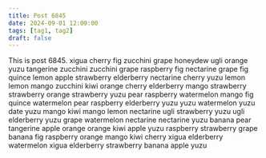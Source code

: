 ```yaml
---
title: Post 6845
date: 2024-09-01 12:00:00
tags: [tag1, tag2]
draft: false
---
```

This is post 6845.
xigua
cherry
fig
zucchini
grape
honeydew
ugli
orange
yuzu
tangerine
zucchini
zucchini
grape
raspberry
fig
nectarine
grape
fig
quince
lemon
apple
strawberry
elderberry
nectarine
cherry
yuzu
lemon
lemon
mango
zucchini
kiwi
orange
cherry
elderberry
mango
strawberry
strawberry
orange
strawberry
yuzu
pear
raspberry
watermelon
mango
fig
quince
watermelon
pear
raspberry
elderberry
yuzu
yuzu
watermelon
yuzu
date
yuzu
mango
kiwi
mango
lemon
nectarine
ugli
strawberry
yuzu
ugli
elderberry
yuzu
grape
watermelon
nectarine
nectarine
yuzu
banana
pear
tangerine
apple
orange
orange
kiwi
apple
yuzu
raspberry
strawberry
grape
banana
fig
raspberry
orange
mango
kiwi
cherry
xigua
elderberry
watermelon
xigua
elderberry
strawberry
banana
apple
yuzu
